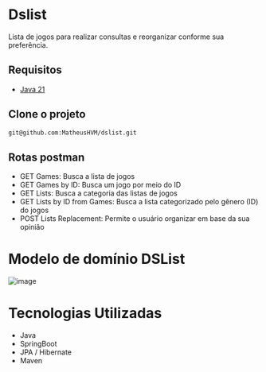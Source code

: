 # Dslist

Lista de jogos para realizar consultas e reorganizar conforme sua preferência.

## Requisitos

- [Java 21](https://www.oracle.com/br/java/technologies/downloads/#java21)

## Clone o projeto
```bash
git@github.com:MatheusHVM/dslist.git
```
## Rotas postman

- GET Games: Busca a lista de jogos
- GET Games by ID: Busca um jogo por meio do ID
- GET Lists: Busca a categoria das listas de jogos
- GET Lists by ID from Games: Busca a lista categorizado pelo gênero (ID) do jogos
- POST Lists Replacement: Permite o usuário organizar em base da sua opinião

# Modelo de domínio DSList

![image](https://github.com/user-attachments/assets/cb2d9cba-6763-4f20-97e2-d120fa2104f5)

# Tecnologias Utilizadas

- Java 
- SpringBoot
- JPA / Hibernate
- Maven
